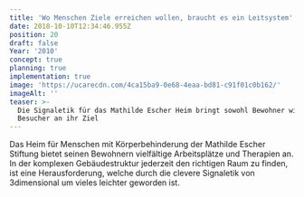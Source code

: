 ```yaml
---
title: 'Wo Menschen Ziele erreichen wollen, braucht es ein Leitsystem'
date: 2018-10-10T12:34:46.955Z
position: 20
draft: false
Year: '2010'
concept: true
planning: true
implementation: true
image: 'https://ucarecdn.com/4ca15ba9-0e68-4eaa-bd81-c91f01c0b162/'
imageAlt: ''
teaser: >-
  Die Signaletik für das Mathilde Escher Heim bringt sowohl Bewohner wie auch
  Besucher an ihr Ziel
---
```

Das Heim für Menschen mit Körperbehinderung der Mathilde Escher Stiftung bietet seinen Bewohnern vielfältige Arbeitsplätze und Therapien an. In der komplexen Gebäudestruktur jederzeit den richtigen Raum zu finden, ist eine Herausforderung, welche durch die clevere Signaletik von 3dimensional um vieles leichter geworden ist.
